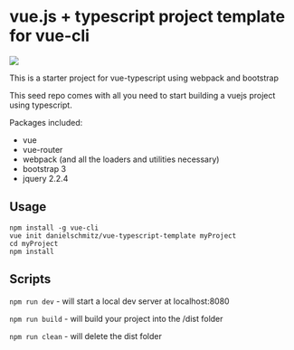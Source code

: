 # vue.js + typescript project template for vue-cli

![](https://i.imgur.com/4aNZrAs.png)

This is a starter project for vue-typescript using webpack and bootstrap

This seed repo comes with all you need to start building a vuejs project using typescript.

Packages included:

- vue
- vue-router
- webpack (and all the loaders and utilities necessary)
- bootstrap 3
- jquery 2.2.4

## Usage

```
npm install -g vue-cli
vue init danielschmitz/vue-typescript-template myProject
cd myProject
npm install
```


## Scripts

`npm run dev` - will start a local dev server at localhost:8080

`npm run build` - will build your project into the /dist folder

`npm run clean` - will delete the dist folder
